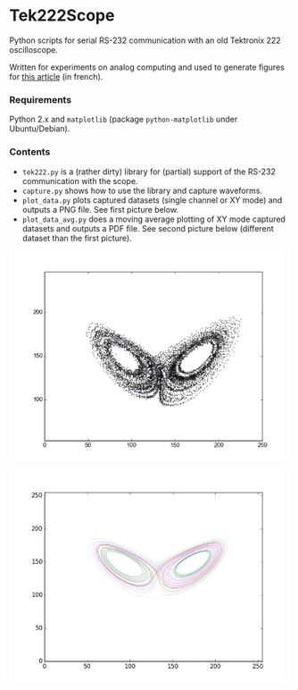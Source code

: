 # Tek222Scope

Python scripts for serial RS-232 communication with an old Tektronix 222 oscilloscope.

Written for experiments on analog computing and used to generate figures for [this article](http://images.math.cnrs.fr/Lorenz-Rossler-ampli-op-et-calcul-analogique.html) (in french).

### Requirements

Python 2.x and `matplotlib` (package `python-matplotlib` under Ubuntu/Debian).

### Contents

- `tek222.py` is a (rather dirty) library for (partial) support of the RS-232 communication with the scope.
- `capture.py` shows how to use the library and capture waveforms.
- `plot_data.py` plots captured datasets (single channel or XY mode) and outputs a PNG file. See first picture below.
- `plot_data_avg.py` does a moving average plotting of XY mode captured datasets and outputs a PDF file. See second picture below (different dataset than the first picture).

![raw dataset 1](/img/xydata1.png)

![avg dataset 3](/img/xydata3_avg7.png)
